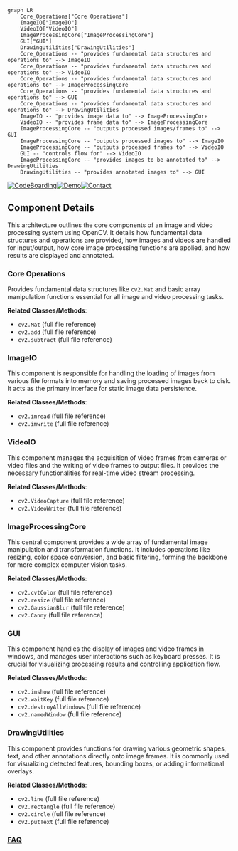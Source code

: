 ```mermaid
graph LR
    Core_Operations["Core Operations"]
    ImageIO["ImageIO"]
    VideoIO["VideoIO"]
    ImageProcessingCore["ImageProcessingCore"]
    GUI["GUI"]
    DrawingUtilities["DrawingUtilities"]
    Core_Operations -- "provides fundamental data structures and operations to" --> ImageIO
    Core_Operations -- "provides fundamental data structures and operations to" --> VideoIO
    Core_Operations -- "provides fundamental data structures and operations to" --> ImageProcessingCore
    Core_Operations -- "provides fundamental data structures and operations to" --> GUI
    Core_Operations -- "provides fundamental data structures and operations to" --> DrawingUtilities
    ImageIO -- "provides image data to" --> ImageProcessingCore
    VideoIO -- "provides frame data to" --> ImageProcessingCore
    ImageProcessingCore -- "outputs processed images/frames to" --> GUI
    ImageProcessingCore -- "outputs processed images to" --> ImageIO
    ImageProcessingCore -- "outputs processed frames to" --> VideoIO
    GUI -- "controls flow for" --> VideoIO
    ImageProcessingCore -- "provides images to be annotated to" --> DrawingUtilities
    DrawingUtilities -- "provides annotated images to" --> GUI
```
[![CodeBoarding](https://img.shields.io/badge/Generated%20by-CodeBoarding-9cf?style=flat-square)](https://github.com/CodeBoarding/GeneratedOnBoardings)[![Demo](https://img.shields.io/badge/Try%20our-Demo-blue?style=flat-square)](https://www.codeboarding.org/demo)[![Contact](https://img.shields.io/badge/Contact%20us%20-%20contact@codeboarding.org-lightgrey?style=flat-square)](mailto:contact@codeboarding.org)

## Component Details

This architecture outlines the core components of an image and video processing system using OpenCV. It details how fundamental data structures and operations are provided, how images and videos are handled for input/output, how core image processing functions are applied, and how results are displayed and annotated.

### Core Operations
Provides fundamental data structures like `cv2.Mat` and basic array manipulation functions essential for all image and video processing tasks.


**Related Classes/Methods**:

- `cv2.Mat` (full file reference)
- `cv2.add` (full file reference)
- `cv2.subtract` (full file reference)


### ImageIO
This component is responsible for handling the loading of images from various file formats into memory and saving processed images back to disk. It acts as the primary interface for static image data persistence.


**Related Classes/Methods**:

- `cv2.imread` (full file reference)
- `cv2.imwrite` (full file reference)


### VideoIO
This component manages the acquisition of video frames from cameras or video files and the writing of video frames to output files. It provides the necessary functionalities for real-time video stream processing.


**Related Classes/Methods**:

- `cv2.VideoCapture` (full file reference)
- `cv2.VideoWriter` (full file reference)


### ImageProcessingCore
This central component provides a wide array of fundamental image manipulation and transformation functions. It includes operations like resizing, color space conversion, and basic filtering, forming the backbone for more complex computer vision tasks.


**Related Classes/Methods**:

- `cv2.cvtColor` (full file reference)
- `cv2.resize` (full file reference)
- `cv2.GaussianBlur` (full file reference)
- `cv2.Canny` (full file reference)


### GUI
This component handles the display of images and video frames in windows, and manages user interactions such as keyboard presses. It is crucial for visualizing processing results and controlling application flow.


**Related Classes/Methods**:

- `cv2.imshow` (full file reference)
- `cv2.waitKey` (full file reference)
- `cv2.destroyAllWindows` (full file reference)
- `cv2.namedWindow` (full file reference)


### DrawingUtilities
This component provides functions for drawing various geometric shapes, text, and other annotations directly onto image frames. It is commonly used for visualizing detected features, bounding boxes, or adding informational overlays.


**Related Classes/Methods**:

- `cv2.line` (full file reference)
- `cv2.rectangle` (full file reference)
- `cv2.circle` (full file reference)
- `cv2.putText` (full file reference)




### [FAQ](https://github.com/CodeBoarding/GeneratedOnBoardings/tree/main?tab=readme-ov-file#faq)